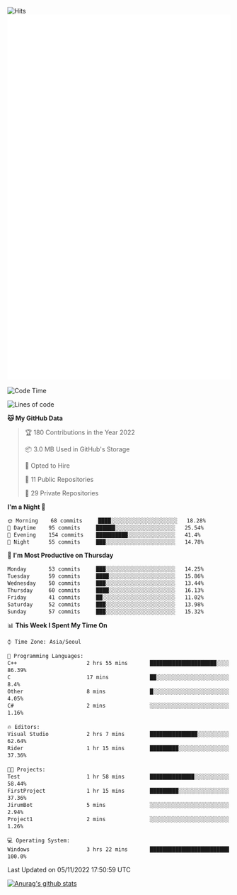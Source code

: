 ![Hits](https://hits.seeyoufarm.com/api/count/incr/badge.svg?url=https%3A%2F%2Fgithub.com%2Fkokose1234&count_bg=%2379C83D&title_bg=%23555555&icon=apple.svg&icon_color=%23E7E7E7&title=hits&edge_flat=false)
<br/>
![Metrics](https://github.com/kokose1234/kokose1234/blob/main/github-metrics.svg)

<!--START_SECTION:waka-->
![Code Time](http://img.shields.io/badge/Code%20Time-710%20hrs%2057%20mins-blue)

![Lines of code](https://img.shields.io/badge/From%20Hello%20World%20I%27ve%20Written-901%20Thousand%20lines%20of%20code-blue)

**🐱 My GitHub Data** 

> 🏆 180 Contributions in the Year 2022
 > 
> 📦 3.0 MB Used in GitHub's Storage 
 > 
> 💼 Opted to Hire
 > 
> 📜 11 Public Repositories 
 > 
> 🔑 29 Private Repositories  
 > 
**I'm a Night 🦉** 

```text
🌞 Morning    68 commits     ████░░░░░░░░░░░░░░░░░░░░░   18.28% 
🌆 Daytime    95 commits     ██████░░░░░░░░░░░░░░░░░░░   25.54% 
🌃 Evening    154 commits    ██████████░░░░░░░░░░░░░░░   41.4% 
🌙 Night      55 commits     ███░░░░░░░░░░░░░░░░░░░░░░   14.78%

```
📅 **I'm Most Productive on Thursday** 

```text
Monday       53 commits     ███░░░░░░░░░░░░░░░░░░░░░░   14.25% 
Tuesday      59 commits     ████░░░░░░░░░░░░░░░░░░░░░   15.86% 
Wednesday    50 commits     ███░░░░░░░░░░░░░░░░░░░░░░   13.44% 
Thursday     60 commits     ████░░░░░░░░░░░░░░░░░░░░░   16.13% 
Friday       41 commits     ██░░░░░░░░░░░░░░░░░░░░░░░   11.02% 
Saturday     52 commits     ███░░░░░░░░░░░░░░░░░░░░░░   13.98% 
Sunday       57 commits     ███░░░░░░░░░░░░░░░░░░░░░░   15.32%

```


📊 **This Week I Spent My Time On** 

```text
⌚︎ Time Zone: Asia/Seoul

💬 Programming Languages: 
C++                      2 hrs 55 mins       █████████████████████░░░░   86.39% 
C                        17 mins             ██░░░░░░░░░░░░░░░░░░░░░░░   8.4% 
Other                    8 mins              █░░░░░░░░░░░░░░░░░░░░░░░░   4.05% 
C#                       2 mins              ░░░░░░░░░░░░░░░░░░░░░░░░░   1.16%

🔥 Editors: 
Visual Studio            2 hrs 7 mins        ███████████████░░░░░░░░░░   62.64% 
Rider                    1 hr 15 mins        █████████░░░░░░░░░░░░░░░░   37.36%

🐱‍💻 Projects: 
Test                     1 hr 58 mins        ██████████████░░░░░░░░░░░   58.44% 
FirstProject             1 hr 15 mins        █████████░░░░░░░░░░░░░░░░   37.36% 
JirumBot                 5 mins              ░░░░░░░░░░░░░░░░░░░░░░░░░   2.94% 
Project1                 2 mins              ░░░░░░░░░░░░░░░░░░░░░░░░░   1.26%

💻 Operating System: 
Windows                  3 hrs 22 mins       █████████████████████████   100.0%

```


 Last Updated on 05/11/2022 17:50:59 UTC
<!--END_SECTION:waka-->

[![Anurag's github stats](https://github-readme-stats.vercel.app/api?username=kokose1234&theme=dracula)](https://github.com/anuraghazra/github-readme-stats)



	
